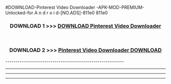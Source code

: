 #DOWNLOAD-Pinterest Video Downloader -APK-MOD-PREMIUM-Unlocked-for A n d r o i d-[NO.ADS]-811e0 811e0 



<div align="center">

<h3>DOWNLOAD 1 >>> <a href="https://t.co/FKmqrqFo6t??judul=Pinterest Video Downloader ">DOWNLOAD Pinterest Video Downloader </a></h3><br>

<h3>DOWNLOAD 2 >>> <a href="https://t.co/FKmqrqFo6t??judul=Pinterest Video Downloader ">Pinterest Video Downloader  DOWNLOAD </a></h3>

</div>
----------------------------------------------------------

----------------------------------------------------------

----------------------------------------------------------

----------------------------------------------------------



